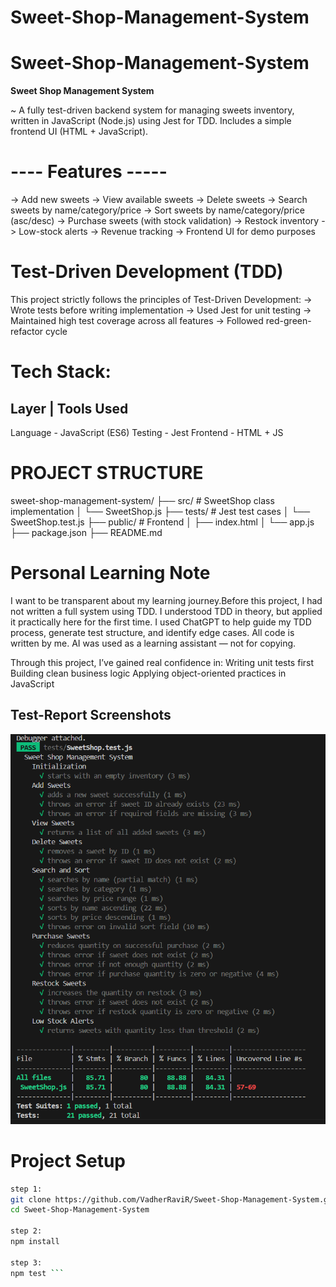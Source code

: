 ﻿# Sweet-Shop-Management-System
# Sweet-Shop-Management-System

**Sweet Shop Management System**

~ A fully test-driven backend system for managing sweets inventory, written in JavaScript (Node.js) using Jest for TDD. Includes a simple frontend UI (HTML + JavaScript).

#  ---- Features -----
-> Add new sweets
-> View available sweets
-> Delete sweets
-> Search sweets by name/category/price
-> Sort sweets by name/category/price (asc/desc)
-> Purchase sweets (with stock validation)
-> Restock inventory
-> Low-stock alerts
-> Revenue tracking
-> Frontend UI for demo purposes


# Test-Driven Development (TDD)
This project strictly follows the principles of Test-Driven Development:
-> Wrote tests before writing implementation
-> Used Jest for unit testing
-> Maintained high test coverage across all features
-> Followed red-green-refactor cycle

# Tech Stack:
Layer	 | Tools Used
--------------------------
Language - JavaScript (ES6)
Testing	 - Jest
Frontend - HTML + JS 


# PROJECT STRUCTURE
sweet-shop-management-system/
├── src/                    # SweetShop class implementation
│   └── SweetShop.js
├── tests/                  # Jest test cases
│   └── SweetShop.test.js
├── public/                 # Frontend
│   ├── index.html
│   └── app.js
├── package.json
├── README.md


# Personal Learning Note
I want to be transparent about my learning journey.Before this project, I had not written a full system using TDD.
I understood TDD in theory, but applied it practically here for the first time.
I used ChatGPT to help guide my TDD process, generate test structure, and identify edge cases.
All code is written by me. AI was used as a learning assistant — not for copying.

Through this project, I’ve gained real confidence in:
Writing unit tests first
Building clean business logic
Applying object-oriented practices in JavaScript

## Test-Report Screenshots

![test-report](images/test-report.png)


# Project Setup

```bash
step 1:
git clone https://github.com/VadherRaviR/Sweet-Shop-Management-System.git
cd Sweet-Shop-Management-System

step 2:
npm install

step 3:
npm test ```







